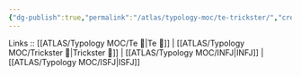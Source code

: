 ```yaml
---
{"dg-publish":true,"permalink":"/atlas/typology-moc/te-trickster/","created":"","updated":"2023-03-09T09:59:09.356+01:00"}
---
```


Links :: [[ATLAS/Typology MOC/Te 🏹\|Te 🏹]] | [[ATLAS/Typology MOC/Trickster 🤡\|Trickster 🤡]] | [[ATLAS/Typology MOC/INFJ\|INFJ]] | [[ATLAS/Typology MOC/ISFJ\|ISFJ]]